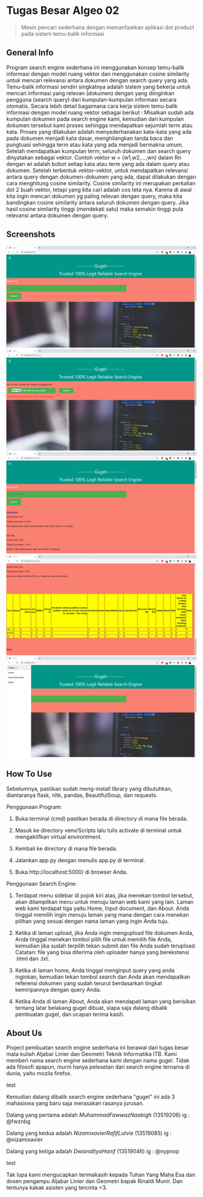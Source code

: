 # Tugas Besar Algeo 02
> Mesin pencari sederhana dengan memanfaatkan aplikasi dot product pada sistem temu-balik informasi

## General Info
Program search engine sederhana ini menggunakan konsep temu-balik informasi dengan model ruang vektor dan menggunakan cosine similarity untuk mencari relevansi antara dokumen dengan search query yang ada. Temu-balik informasi sendiri singkatnya adalah sistem yang bekerja untuk mencari informasi yang relevan (dokumen) dengan yang diinginkan pengguna (search query) dari kumpulan-kumpulan informasi secara otomatis. Secara lebih detail bagaimana cara kerja sistem temu-balik informasi dengan model ruang vektor sebagai berikut : Misalkan sudah ada kumpulan dokumen pada search engine kami, kemudian dari kumpulan dokumen tersebut kami proses sehingga mendapatkan sejumlah term atau kata. Proses yang dilakukan adalah menyederhanakan kata-kata yang ada pada dokumen menjadi kata dasar, menghilangkan tanda baca dan pungtuasi sehingga term atau kata yang ada menjadi bermakna umum. Setelah mendapatkan kumpulan term, seluruh dokumen dan search query dinyatakan sebagai vektor. Contoh vektor w = (w1,w2,...,wn) dalam Rn dengan wi adalah bobot setiap kata atau term yang ada dalam query atau dokumen. Setelah terbentuk vektor-vektor, untuk mendapatkan relevansi antara query dengan dokumen-dokumen yang ada, dapat dilakukan dengan cara menghitung cosine similarity. Cosine similarity ini merupakan perkalian dot 2 buah vektor, tetapi yang kita cari adalah cos teta nya. Karena di awal kita ingin mencari dokumen yg paling relevan dengan query, maka kita bandingkan cosine similarity antara seluruh dokumen dengan query. Jika hasil cosine similarity tinggi (mendekati satu) maka semakin tinggi pula relevansi antara dokumen dengan query.

## Screenshots

![](./doc/screenshot/1.jpg?raw=true "")
![](./doc/screenshot/2.jpg?raw=true "")
![](./doc/screenshot/3.jpg?raw=true "")
![](./doc/screenshot/4.jpg?raw=true "")
![](./doc/screenshot/5.jpg?raw=true "")

## How To Use
Sebelumnya, pastikan sudah meng-install library yang dibutuhkan, diantaranya flask, nltk, pandas, BeautifulSoup, dan requests.

Penggunaan Program:

1. Buka terminal (cmd) pastikan berada di directory di mana file berada.

2. Masuk ke directory venv/Scripts lalu tulis activate di terminal untuk mengaktifkan virtual environtment.

3. Kembali ke directory di mana file berada.

4. Jalankan app.py dengan menulis app.py di terminal.

5. Buka http://localhost:5000/ di browser Anda.


Penggunaan Search Engine:

1. Terdapat menu sidebar di pojok kiri atas, jika menekan tombol tersebut, akan ditampilkan menu untuk menuju laman web kami yang lain. Laman web kami terdapat tiga yaitu Home, Input document, dan About. Anda tinggal memilih ingin menuju laman yang mana dengan cara menekan pilihan yang sesuai dengan nama laman yang ingin Anda tuju.

2. Ketika di laman upload, jika Anda ingin mengupload file dokumen Anda, Anda tinggal menekan tombol pilih file untuk memilih file Anda, kemudian jika sudah terpilih tekan submit dan file Anda sudah terupload. Catatan: file yang bisa diterima oleh uploader hanya yang berekstensi .html dan .txt.

3. Ketika di laman home, Anda tinggal menginput query yang anda inginkan, kemudian tekan tombol search dan Anda akan mendapatkan referensi dokumen yang sudah terurut berdasarkan tingkat kemiripannya dengan query Anda.

4. Ketika Anda di laman About, Anda akan mendapati laman yang berisikan tentang latar belakang gugel dibuat, siapa saja dalang dibalik pembuatan gugel, dan ucapan terima kasih.

## About Us
Project pembuatan search engine sederhana ini berawal dari tugas besar mata kuliah Aljabar Linier dan Geometri Teknik Informatika ITB. Kami memberi nama search engine sederhana kami dengan nama gugel. Tidak ada filosofi apapun, murni hanya pelesetan dari search engine ternama di dunia, yaitu mozila firefox.

test

Kemudian dalang dibalik search engine sederhana "gugel" ini ada 3 mahasiswa yang baru saja merasakan rasanya jurusan.

Dalang yang pertama adalah $Muhammad Fawwaz Naabigh$ (13519206) ig : @fwznbg

Dalang yang kedua adalah $Nizamixavier Rafif Lutvie$ (13519085) ig : @nizamixavier

Dalang yang ketiga adalah $Dwianditya Hanif$ (13519046) ig : @nypnop

test

Tak lupa kami mengucapkan terimakasih kepada Tuhan Yang Maha Esa dan dosen pengampu Aljabar Linier dan Geometri bapak Rinaldi Munir. Dan tentunya kakak asisten yang tercinta <3.

